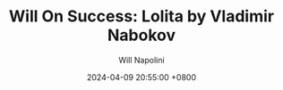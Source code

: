 ---
title: "Will On Success: Lolita by Vladimir Nabokov"
author: Will Napolini
date: 2024-04-09 20:55:00 +0800
categories: [Mindset, Book-summaries]
tags:
  [
    lolita-novel,
    vladimir-nabokov,
    classic-literature,
    coming-of-age,
    humbert-humbert,
    lolita-summary,
    controversial-novels,
    american-literature,
    forbidden-love,
    nabokov-books,
    dark-humor,
    psychological-thriller,
    book-reviews,
    literary-analysis,
    controversial-authors,
    american-classics
  ]
image: https://pbs.twimg.com/media/GO1u0H-XUAEhjsF?format=jpg&name=large
alt: "Will On Success: Lolita by Vladimir Nabokov"
fallback:
  - 
  # Replace with the URL of your backup image
  -
  # Replace with the URL of your backup image
---